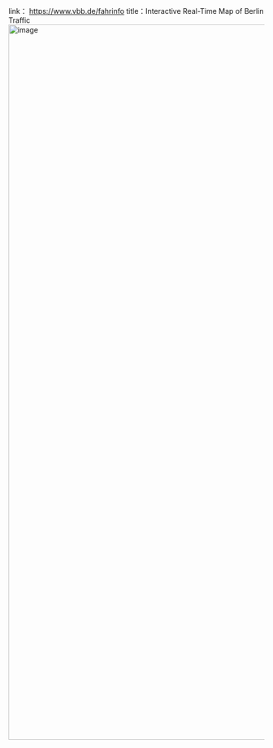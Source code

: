 link： https://www.vbb.de/fahrinfo
title：Interactive Real-Time Map of Berlin Traffic
<img width="1406" alt="image" src="https://github.com/QJXberry/reflections/assets/149975968/e852ac90-9f80-41fa-9d3c-91faab9aeae4">
